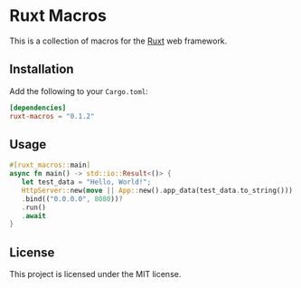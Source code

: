 # Ruxt Macros
This is a collection of macros for the [Ruxt](https://ruxt.rs) web framework.

## Installation
Add the following to your `Cargo.toml`:
```toml
[dependencies]
ruxt-macros = "0.1.2"
```

## Usage
```rust
#[ruxt_macros::main]
async fn main() -> std::io::Result<()> {
   let test_data = "Hello, World!";
   HttpServer::new(move || App::new().app_data(test_data.to_string()))
   .bind(("0.0.0.0", 8080))?
   .run()
   .await
}
```

## License
This project is licensed under the MIT license.
